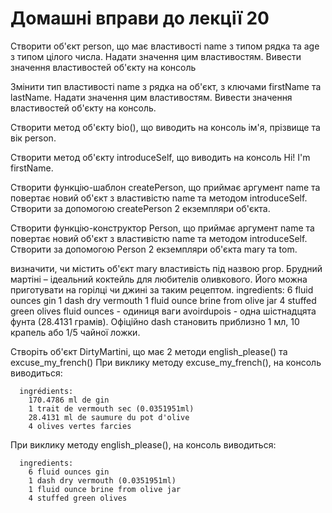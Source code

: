 # Домашні вправи до лекції 20


Створити об'єкт person, що має властивості name з типом рядка та age з типом цілого числа. Надати значення цим властивостям. Вивести значення властивостей об'єкту на консоль

Змінити тип властивості name з рядка на об'єкт, з ключами firstName та lastName. Надати значення цим властивостям. Вивести значення властивостей об'єкту на консоль.

Створити метод об'єкту bio(), що виводить на консоль ім'я, прізвище та вік person.

Створити метод об'єкту introduceSelf, що виводить на консоль Hi! I'm firstName.

Створити функцію-шаблон createPerson, що приймає аргумент name та повертає новий об'єкт з властивістю name та методом introduceSelf. Створити за допомогою createPerson 2 екземпляри об'єкта.

Створити функцію-конструктор Person, що приймає аргумент name та повертає новий об'єкт з властивістю name та методом introduceSelf. Створити за допомогою Person 2 екземпляри об'єкта mary та tom.

визначити, чи містить об'єкт mary властивість під назвою prop.
Брудний мартіні – ідеальний коктейль для любителів оливкового. Його можна приготувати на горілці чи джині за таким рецептом.
    ingredients:
        6 fluid ounces gin
        1 dash dry vermouth
        1 fluid ounce brine from olive jar
        4 stuffed green olives
fluid ounces - одиниця ваги avoirdupois - одна шістнадцята фунта (28.4131 грамів). Офіційно dash становить приблизно 1 мл, 10 крапель або 1/5 чайної ложки.

Створіть об'єкт DirtyMartini, що має 2 методи english_please() та excuse_my_french() При виклику методу excuse_my_french(), на консоль виводиться:

      ingrédients:  
        170.4786 ml de gin
        1 trait de vermouth sec (0.0351951ml) 
        28.4131 ml de saumure du pot d'olive
        4 olives vertes farcies

При виклику методу english_please(), на консоль виводиться:

      ingredients:
        6 fluid ounces gin
        1 dash dry vermouth (0.0351951ml) 
        1 fluid ounce brine from olive jar
        4 stuffed green olives